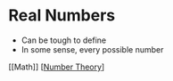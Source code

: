 # Real Numbers

- Can be tough to define
- In some sense, every possible number

[[Math]] [[Number Theory]]

[//begin]: # "Autogenerated link references for markdown compatibility"
[Number Theory]: number-theory "Number Theory"
[//end]: # "Autogenerated link references"